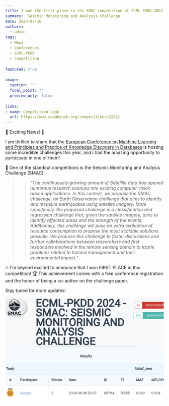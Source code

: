 ```yaml
---
title: I won the first place in the SMAC competition at ECML PKDD 2024
summary:  Seismic Monitoring and Analysis Challenge
date: 2024-07-16
authors:
  - admin
tags:
  - News
  - Conferences
  - ECML-PKDD
  - Competition

featured: true

image:
  caption: ''
  focal_point: ""
  preview_only: false

links:
- name: Competition Link
  url: https://www.codabench.org/competitions/2222/
---
```


🌟 Exciting News! 🌟

I am thrilled to share that the [European Conference on Machine Learning and 
Principles and Practice of Knowledge Discovery in Databases](https://ecmlpkdd.org/2024/program-discovery-challenge/)
is hosting some incredible challenges this year, and I had the amazing opportunity to participate in one of them!

🚀 One of the standout competitions is the Seismic Monitoring and Analysis Challenge (SMAC):

> <blockquote style="font-style: italic; ;">
> "The continuously growing amount of Satellite data has opened numerous research avenues into exciting computer vision based applications. In this context, we propose the SMAC challenge, an Earth Observation challenge that aims to identify and measure earthquakes using satellite imagery. More specifically, the proposed challenge is a classification and regression challenge that, given the satellite imagery, aims to identify affected areas and the strength of the events. Additionally, this challenge will pose an extra evaluation of resource consumption to propose the most scalable solutions possible. We propose this challenge to foster discussions and further collaborations between researchers and first responders involved in the remote sensing domain to tackle problems related to hazard management and their environmental impact."
> </blockquote>

🔥 I'm beyond excited to announce that I won FIRST PLACE in this competition! 🏆 This achievement comes 
with a free conference registration and the honor of being a co-author on the challenge paper.

Stay tuned for more updates!

<div style="display: flex; justify-content: center;">
    <img src="results.png" alt="figure" width="100%">
</div>
